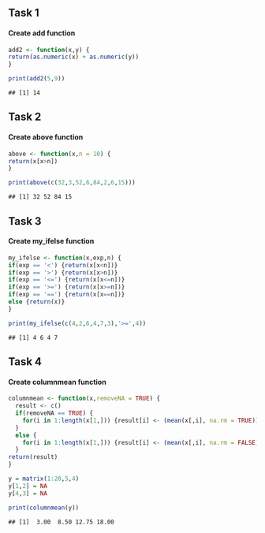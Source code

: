 Task 1
------

#### Create add function

``` r
add2 <- function(x,y) { 
return(as.numeric(x) + as.numeric(y))  
}

print(add2(5,9))
```

    ## [1] 14

Task 2
------

#### Create above function

``` r
above <- function(x,n = 10) { 
return(x[x>n])  
}

print(above(c(32,3,52,6,84,2,6,15)))
```

    ## [1] 32 52 84 15

Task 3
------

#### Create my\_ifelse function

``` r
my_ifelse <- function(x,exp,n) { 
if(exp == '<') {return(x[x<n])}
if(exp == '>') {return(x[x>n])}
if(exp == '<=') {return(x[x<=n])}
if(exp == '>=') {return(x[x>=n])}
if(exp == '==') {return(x[x==n])}
else {return(x)}
}

print(my_ifelse(c(4,2,6,4,7,3),'>=',4))
```

    ## [1] 4 6 4 7

Task 4
------

#### Create columnmean function

``` r
columnmean <- function(x,removeNA = TRUE) { 
  result <- c()
  if(removeNA == TRUE) {
    for(i in 1:length(x[1,])) {result[i] <- (mean(x[,i], na.rm = TRUE))}
  }
  else {
    for(i in 1:length(x[1,])) {result[i] <- (mean(x[,i], na.rm = FALSE))}
  }
return(result)
}

y = matrix(1:20,5,4)
y[1,2] = NA
y[4,3] = NA

print(columnmean(y))
```

    ## [1]  3.00  8.50 12.75 18.00
